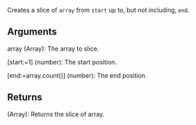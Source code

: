Creates a slice of `array` from `start` up to, but not including, `end`.


## Arguments
array (Array): The array to slice.

[start:=1] (number): The start position.

[end:=array.count()] (number): The end position.


## Returns
(Array): Returns the slice of array.
